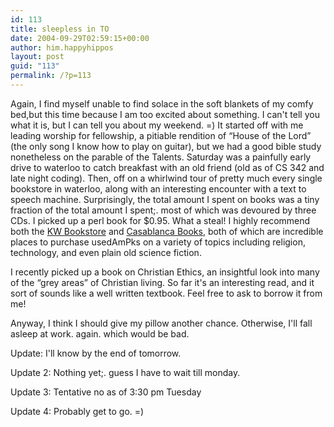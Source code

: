 ```yaml
---
id: 113
title: sleepless in TO
date: 2004-09-29T02:59:15+00:00
author: him.happyhippos
layout: post
guid: "113"
permalink: /?p=113
---
```

Again, I find myself unable to find solace in the soft blankets of my comfy bed,but this time because I am too excited about something. I can't tell you what it is, but I can tell you about my weekend. =) It started off with me leading worship for fellowship, a pitiable rendition of &#8220;House of the Lord&#8221; (the only song I know how to play on guitar), but we had a good bible study nonetheless on the parable of the Talents. Saturday was a painfully early drive to waterloo to catch breakfast with an old friend (old as of CS 342 and late night coding). Then, off on a whirlwind tour of pretty much every single bookstore in waterloo, along with an interesting encounter with a text to speech machine. Surprisingly, the total amount I spent on books was a tiny fraction of the total amount I spent;. most of which was devoured by three CDs. I picked up a perl book for $0.95. What a steal! I highly recommend both the [KW Bookstore](http://www.kwbookstore.on.ca/) and [Casablanca Books](http://www.casabooks.com/), both of which are incredible places to purchase usedAmPks on a variety of topics including religion, technology, and even plain old science fiction.

I recently picked up a book on Christian Ethics, an insightful look into many of the &#8220;grey areas&#8221; of Christian living. So far it's an interesting read, and it sort of sounds like a well written textbook. Feel free to ask to borrow it from me!

Anyway, I think I should give my pillow another chance. Otherwise, I'll fall asleep at work. again. which would be bad.

Update: I'll know by the end of tomorrow.
  
  
Update 2: Nothing yet;. guess I have to wait till monday.
  
  
Update 3: Tentative no as of 3:30 pm Tuesday
  
  
Update 4: Probably get to go. =)